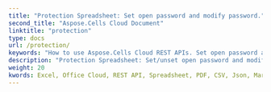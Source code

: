 ```yaml
---
title: "Protection Spreadsheet: Set open password and modify password."
second_title: "Aspose.Cells Cloud Document"
linktitle: "protection"
type: docs
url: /protection/
keywords: "How to use Aspose.Cells Cloud REST APIs. Set open password and modify password. Office Excel 2016,  Office Excel 2019,office Excel 365."
description: "Protection Spreadsheet: Set/unset open password and modify password."
weight: 20
kwords: Excel, Office Cloud, REST API, Spreadsheet, PDF, CSV, Json, Markdown, Developer Guide
---
```


